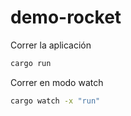 # demo-rocket

Correr la aplicación
```bash
cargo run
```

Correr en modo watch
```bash
cargo watch -x "run"
```